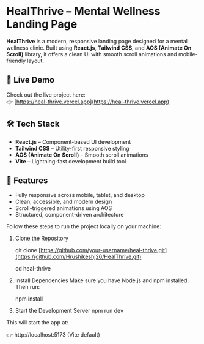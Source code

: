 # HealThrive – Mental Wellness Landing Page

**HealThrive** is a modern, responsive landing page designed for a mental wellness clinic. Built using **React.js**, **Tailwind CSS**, and **AOS (Animate On Scroll)** library, it offers a clean UI with smooth scroll animations and mobile-friendly layout.

## 🚀 Live Demo

Check out the live project here:  
👉 [https://heal-thrive.vercel.app](https://heal-thrive.vercel.app)

## 🛠️ Tech Stack

- **React.js** – Component-based UI development  
- **Tailwind CSS** – Utility-first responsive styling  
- **AOS (Animate On Scroll)** – Smooth scroll animations  
- **Vite** – Lightning-fast development build tool  

## 📱 Features

- Fully responsive across mobile, tablet, and desktop  
- Clean, accessible, and modern design  
- Scroll-triggered animations using AOS  
- Structured, component-driven architecture  

Follow these steps to run the project locally on your machine:

1. Clone the Repository

   git clone [https://github.com/your-username/heal-thrive.git](https://github.com/Hrushikeshj26/HealThrive.git)
   
    cd heal-thrive
   
3. Install Dependencies
   Make sure you have Node.js and npm installed. Then run:
   
   npm install
   
4. Start the Development Server
  npm run dev

  This will start the app at:
  
👉 http://localhost:5173 (Vite default)
